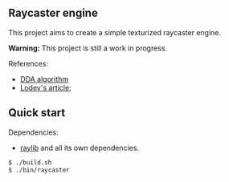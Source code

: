 ## Raycaster engine

This project aims to create a simple texturized raycaster engine.

**Warning:** This project is still a work in progress.

References:
- [DDA algorithm](https://en.wikipedia.org/wiki/Digital_differential_analyzer_(graphics_algorithm))
- [Lodev's article](https://lodev.org/cgtutor/raycasting.html);

## Quick start

Dependencies:
- [raylib](https://www.raylib.com/) and all its own dependencies.

```sh
$ ./build.sh
$ ./bin/raycaster
```
